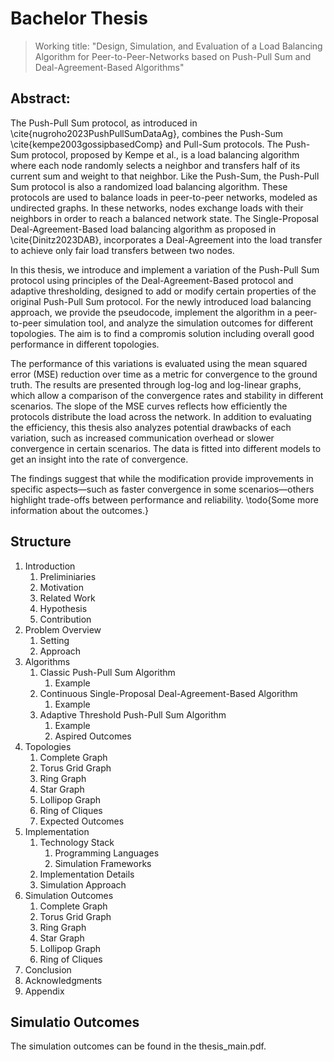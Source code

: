 # Bachelor Thesis
> Working title: "Design, Simulation, and Evaluation of a Load Balancing Algorithm for Peer-to-Peer-Networks based on Push-Pull Sum and Deal-Agreement-Based Algorithms"

## Abstract:
The Push-Pull Sum protocol, as introduced in \cite{nugroho2023PushPullSumDataAg}, combines the Push-Sum \cite{kempe2003gossipbasedComp} and Pull-Sum protocols. The Push-Sum protocol, proposed by Kempe et al., is a load balancing algorithm where each node randomly selects a neighbor and transfers half of its current sum and weight to that neighbor. Like the Push-Sum, the Push-Pull Sum protocol is also a randomized load balancing algorithm. These protocols are used to balance loads in peer-to-peer networks, modeled as undirected graphs. In these networks, nodes exchange loads with their neighbors in order to reach a balanced network state. The Single-Proposal Deal-Agreement-Based load balancing algorithm as proposed in \cite{Dinitz2023DAB}, incorporates a Deal-Agreement into the load transfer to achieve only fair load transfers between two nodes.

In this thesis, we introduce and implement a variation of the Push-Pull Sum protocol using principles of the Deal-Agreement-Based protocol and adaptive thresholding, designed to add or modify certain properties of the original Push-Pull Sum protocol. For the newly introduced load balancing approach, we provide the pseudocode, implement the algorithm in a peer-to-peer simulation tool, and analyze the simulation outcomes for different topologies. The aim is to find a compromis solution including overall good performance in different topologies.

The performance of this variations is evaluated using the mean squared error (MSE) reduction over time as a metric for convergence to the ground truth. The results are presented through log-log and log-linear graphs, which allow a comparison of the convergence rates and stability in different scenarios. The slope of the MSE curves reflects how efficiently the protocols distribute the load across the network. In addition to evaluating the efficiency, this thesis also analyzes potential drawbacks of each variation, such as increased communication overhead or slower convergence in certain scenarios. The data is fitted into different models to get an insight into the rate of convergence.

The findings suggest that while the modification provide improvements in specific aspects—such as faster convergence in some scenarios—others highlight trade-offs between performance and reliability. \todo{Some more information about the outcomes.}

## Structure
1. Introduction
   1. Preliminiaries
   2. Motivation
   3. Related Work
   4. Hypothesis
   5. Contribution
2. Problem Overview
   1. Setting
   2. Approach
3. Algorithms
   1. Classic Push-Pull Sum Algorithm
      1. Example
   2. Continuous Single-Proposal Deal-Agreement-Based Algorithm
      1. Example
   3. Adaptive Threshold Push-Pull Sum Algorithm
      1. Example
      2. Aspired Outcomes
4. Topologies
   1. Complete Graph
   2. Torus Grid Graph
   3. Ring Graph
   4. Star Graph
   5. Lollipop Graph
   6. Ring of Cliques
   7. Expected Outcomes
5. Implementation
   1. Technology Stack
      1. Programming Languages
      2. Simulation Frameworks
   2. Implementation Details
   3. Simulation Approach
6. Simulation Outcomes
   1. Complete Graph
   2. Torus Grid Graph
   3. Ring Graph
   4. Star Graph
   5. Lollipop Graph
   6. Ring of Cliques
7. Conclusion
8. Acknowledgments
9. Appendix

## Simulatio Outcomes
The simulation outcomes can be found in the thesis_main.pdf.
